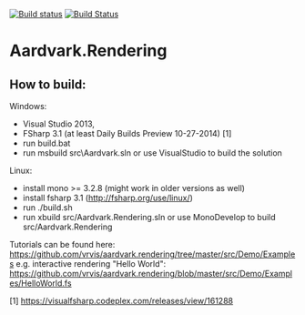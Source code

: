[![Build status](https://ci.appveyor.com/api/projects/status/oqg1tw2ax1jl8qjx?svg=true)](https://ci.appveyor.com/project/haraldsteinlechner/aardvark-rendering)
[![Build Status](https://travis-ci.org/vrvis/aardvark.rendering.svg?branch=master)](https://travis-ci.org/vrvis/aardvark.rendering)

# Aardvark.Rendering

How to build:
------

Windows:
- Visual Studio 2013,
- FSharp 3.1 (at least Daily Builds Preview 10-27-2014) [1]
- run build.bat
- run msbuild src\Aardvark.sln or use VisualStudio to build the solution

Linux:
- install mono >= 3.2.8 (might work in older versions as well)
- install fsharp 3.1 (http://fsharp.org/use/linux/)
- run ./build.sh
- run xbuild src/Aardvark.Rendering.sln or use MonoDevelop to build src/Aardvark.Rendering

Tutorials can be found here:
https://github.com/vrvis/aardvark.rendering/tree/master/src/Demo/Examples
e.g. interactive rendering "Hello World": https://github.com/vrvis/aardvark.rendering/blob/master/src/Demo/Examples/HelloWorld.fs


[1] https://visualfsharp.codeplex.com/releases/view/161288


